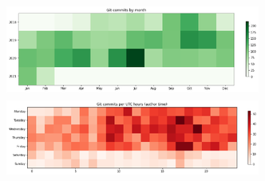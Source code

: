     
![png](git-commits_files/git-commits_3_0.png)
    



    
![png](git-commits_files/git-commits_5_0.png)
    

